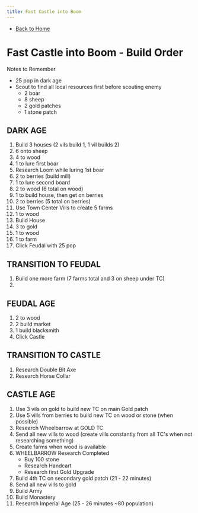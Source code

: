 ```yaml
---
title: Fast Castle into Boom
---
```

 
 - [Back to Home](README.md)

# Fast Castle into Boom - Build Order

Notes to Remember
 - 25 pop in dark age
 - Scout to find all local resources first before scouting enemy
    - 2 boar
    - 8 sheep
    - 2 gold patches
    - 1 stone patch

## DARK AGE
1. Build 3 houses (2 vils build 1, 1 vil builds 2)
2. 6 onto sheep
3. 4 to wood
4. 1 to lure first boar
5. Research Loom while luring 1st boar
6. 2 to berries (build mill)
7. 1 to lure second board
8. 2 to wood (6 total on wood)
9. 1 to build house, then get on berries
10. 2 to berries (5 total on berries)
11. Use Town Center Vills to create 5 farms
12. 1 to wood
13. Build House
14. 3 to gold
15. 1 to wood
16. 1 to farm
17. Click Feudal with 25 pop

## TRANSITION TO FEUDAL
1. Build one more farm (7 farms total and 3 on sheep under TC)
2. 

## FEUDAL AGE
1. 2 to wood
2. 2 build market
3. 1 build blacksmith
4. Click Castle

## TRANSITION TO CASTLE
1. Research Double Bit Axe
2. Research Horse Collar

## CASTLE AGE
1. Use 3 vils on gold to build new TC on main Gold patch
2. Use 5 vills from berries to build new TC on wood or stone (when possible)
3. Research Wheelbarrow at GOLD TC
4. Send all new vills to wood (create vills constantly from all TC's when not  researching something)
5. Create farms when wood is available
6. WHEELBARROW Research Completed
    - Buy 100 stone
    - Research Handcart
    - Research first Gold Upgrade
7. Build 4th TC on secondary gold patch (21 - 22 minutes)
8. Send all new vills to gold
9. Build Army
10. Build Monastery
11. Research Imperial Age (25 - 26 minutes ~80 population)
